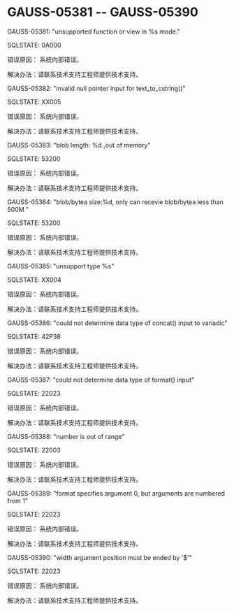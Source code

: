 # GAUSS-05381 -- GAUSS-05390<a name="ZH-CN_TOPIC_0000001162898646"></a>

GAUSS-05381: "unsupported function or view in %s mode."

SQLSTATE: 0A000

错误原因： 系统内部错误。

解决办法：请联系技术支持工程师提供技术支持。

GAUSS-05382: "invalid null pointer input for text\_to\_cstring\(\)"

SQLSTATE: XX005

错误原因： 系统内部错误。

解决办法：请联系技术支持工程师提供技术支持。

GAUSS-05383: "blob length: %d ,out of memory"

SQLSTATE: 53200

错误原因： 系统内部错误。

解决办法：请联系技术支持工程师提供技术支持。

GAUSS-05384: "blob/bytea size:%d, only can recevie blob/bytea less than 500M "

SQLSTATE: 53200

错误原因： 系统内部错误。

解决办法：请联系技术支持工程师提供技术支持。

GAUSS-05385: "unsupport type %s"

SQLSTATE: XX004

错误原因： 系统内部错误。

解决办法：请联系技术支持工程师提供技术支持。

GAUSS-05386: "could not determine data type of concat\(\) input to variadic"

SQLSTATE: 42P38

错误原因： 系统内部错误。

解决办法：请联系技术支持工程师提供技术支持。

GAUSS-05387: "could not determine data type of format\(\) input"

SQLSTATE: 22023

错误原因： 系统内部错误。

解决办法：请联系技术支持工程师提供技术支持。

GAUSS-05388: "number is out of range"

SQLSTATE: 22003

错误原因： 系统内部错误。

解决办法：请联系技术支持工程师提供技术支持。

GAUSS-05389: "format specifies argument 0, but arguments are numbered from 1"

SQLSTATE: 22023

错误原因： 系统内部错误。

解决办法：请联系技术支持工程师提供技术支持。

GAUSS-05390: "width argument position must be ended by '$'"

SQLSTATE: 22023

错误原因： 系统内部错误。

解决办法：请联系技术支持工程师提供技术支持。

